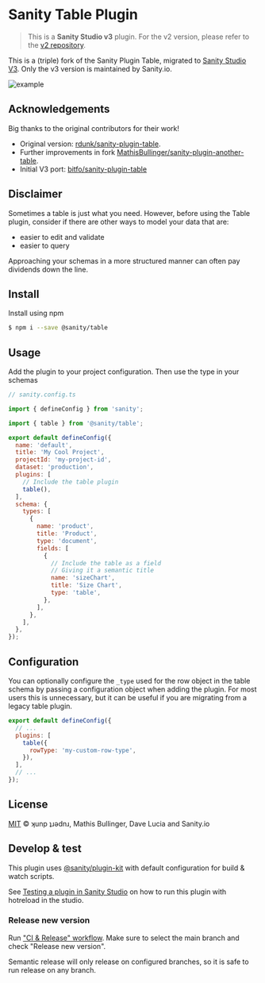 # Sanity Table Plugin

> This is a **Sanity Studio v3** plugin.
> For the v2 version, please refer to the [v2 repository](https://github.com/rdunk/sanity-plugin-table).

This is a (triple) fork of the Sanity Plugin Table, migrated to [Sanity Studio V3](https://beta.sanity.io/docs/platform/studio/v2-to-v3).
Only the v3 version is maintained by Sanity.io.

![example](https://user-images.githubusercontent.com/8467307/48703530-e369be00-ebeb-11e8-8299-14812461aee8.gif)

## Acknowledgements

Big thanks to the original contributors for their work!

- Original version: [rdunk/sanity-plugin-table](https://github.com/rdunk/sanity-plugin-table).
- Further improvements in fork [MathisBullinger/sanity-plugin-another-table](https://github.com/MathisBullinger/sanity-plugin-another-table).
- Initial V3 port: [bitfo/sanity-plugin-table](https://github.com/bitfo/sanity-plugin-table)

## Disclaimer

Sometimes a table is just what you need.
However, before using the Table plugin, consider if there are other ways to model your data that are:

- easier to edit and validate
- easier to query

Approaching your schemas in a more structured manner can often pay dividends down the line.

## Install

Install using npm

```bash
$ npm i --save @sanity/table
```

## Usage

Add the plugin to your project configuration. Then use the type in your schemas

```js
// sanity.config.ts

import { defineConfig } from 'sanity';

import { table } from '@sanity/table';

export default defineConfig({
  name: 'default',
  title: 'My Cool Project',
  projectId: 'my-project-id',
  dataset: 'production',
  plugins: [
    // Include the table plugin
    table(),
  ],
  schema: {
    types: [
      {
        name: 'product',
        title: 'Product',
        type: 'document',
        fields: [
          {
            // Include the table as a field
            // Giving it a semantic title
            name: 'sizeChart',
            title: 'Size Chart',
            type: 'table',
          },
        ],
      },
    ],
  },
});
```

## Configuration

You can optionally configure the `_type` used for the row object in the table schema by passing a configuration object when adding the plugin. For most users this is unnecessary, but it can be useful if you are migrating from a legacy table plugin.

```js
export default defineConfig({
  // ...
  plugins: [
    table({
      rowType: 'my-custom-row-type',
    }),
  ],
  // ...
});
```

## License

[MIT](LICENSE) © ʞunp ʇɹǝdnɹ, Mathis Bullinger, Dave Lucia and Sanity.io

## Develop & test

This plugin uses [@sanity/plugin-kit](https://github.com/sanity-io/plugin-kit)
with default configuration for build & watch scripts.

See [Testing a plugin in Sanity Studio](https://github.com/sanity-io/plugin-kit#testing-a-plugin-in-sanity-studio)
on how to run this plugin with hotreload in the studio.

### Release new version

Run ["CI & Release" workflow](https://github.com/sanity-io/sanity-plugin-table/actions/workflows/main.yml).
Make sure to select the main branch and check "Release new version".

Semantic release will only release on configured branches, so it is safe to run release on any branch.
